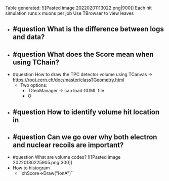 Table generated:
![[Pasted image 20220201113022.png|900]]
Each hit simulation runs x muons per job
Use TBrowser to view leaves

- #question What is the difference between logs and data?
	- 
- #question What does the Score mean when using TChain?
	- 
- #question How to draw the TPC detector volume using TCanvas -> https://root.cern.ch/doc/master/classTGeometry.html
	- Two options:
		- TGeoManager -> can load GDML file
		- O
- #question How to identify volume hit location in
	- 
- #question Can we go over why both electron and nuclear recoils are important?
	- 
- #question What are volume codes?
![[Pasted image 20220130225905.png|300]]
- How to histogram
	- `chScore->Draw("IonA")``